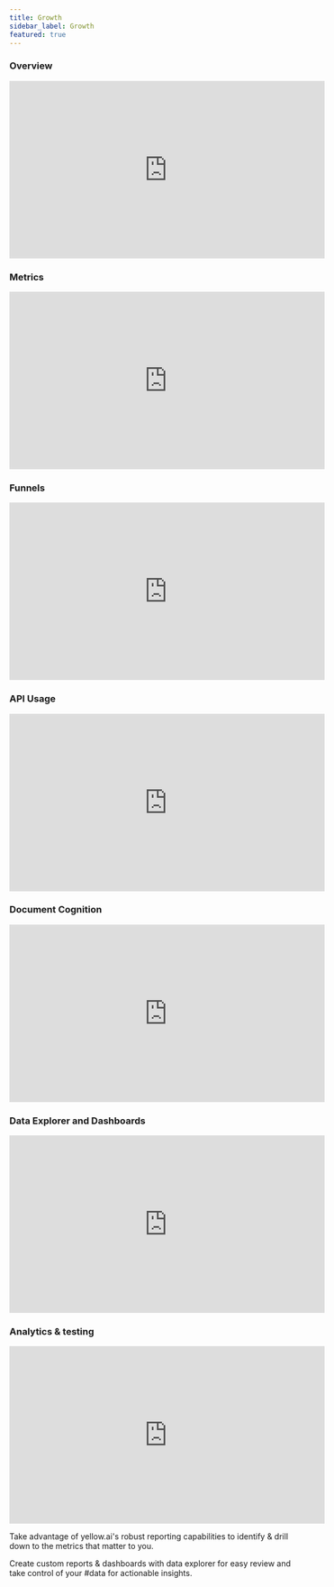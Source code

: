 ```yaml
---
title: Growth 
sidebar_label: Growth
featured: true
---
```


### Overview

<iframe width="560" height="315" src="https://www.youtube.com/embed/m2fSpps8mhw" title="YouTube video player" frameborder="0" allow="autoplay; clipboard-write; picture-in-picture" allowfullscreen></iframe>

### Metrics

<iframe width="560" height="315" src="https://www.youtube.com/embed/t6NxWT5A9Js" title="YouTube video player" frameborder="0" allow="autoplay; clipboard-write; picture-in-picture" allowfullscreen></iframe>

### Funnels

<iframe width="560" height="315" src="https://www.youtube.com/embed/y2mj_uYdTpE" title="YouTube video player" frameborder="0" allow="autoplay; clipboard-write; picture-in-picture" allowfullscreen></iframe>

### API Usage

<iframe width="560" height="315" src="https://www.youtube.com/embed/O9oOsm2CrQE" title="YouTube video player" frameborder="0" allow="autoplay; clipboard-write; picture-in-picture" allowfullscreen></iframe>

### Document Cognition

<iframe width="560" height="315" src="https://www.youtube.com/embed/gBbqR97Vs9U" title="YouTube video player" frameborder="0" allow="autoplay; clipboard-write; picture-in-picture" allowfullscreen></iframe>

### Data Explorer and Dashboards

<iframe width="560" height="315" src="https://www.youtube.com/embed/oHac-CDZ1ik" title="YouTube video player" frameborder="0" allow="autoplay; clipboard-write; picture-in-picture" allowfullscreen></iframe>

### Analytics & testing

<iframe width="560" height="315" src="https://www.youtube.com/embed/lqzwdVky8tI" title="YouTube video player" frameborder="0" allow="autoplay; clipboard-write; picture-in-picture" allowfullscreen></iframe>

Take advantage of yellow.ai's robust reporting capabilities to identify & drill down to the metrics that matter to you.

Create custom reports & dashboards with data explorer for easy review and take control of your #data for actionable insights.